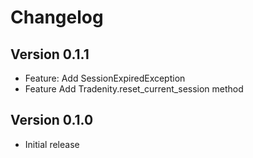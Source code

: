 Changelog
======

## Version 0.1.1

- Feature: Add SessionExpiredException
- Feature Add Tradenity.reset_current_session method

## Version 0.1.0

- Initial release

